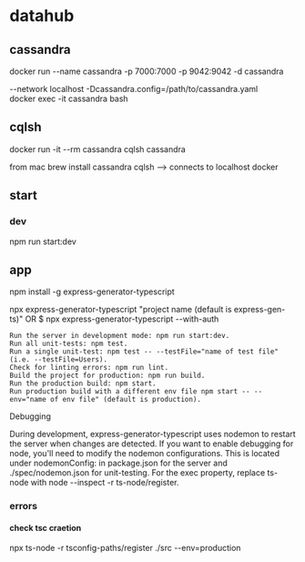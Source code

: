 # datahub

## cassandra

docker run --name cassandra -p 7000:7000 -p 9042:9042 -d cassandra  

--network localhost
-Dcassandra.config=/path/to/cassandra.yaml  
docker exec -it cassandra bash

## cqlsh

docker run -it --rm cassandra cqlsh cassandra

from mac
brew install cassandra
cqlsh --> connects to localhost docker

## start

### dev

npm run start:dev

## app

npm install -g express-generator-typescript

npx express-generator-typescript "project name (default is express-gen-ts)"
OR
$ npx express-generator-typescript --with-auth


    Run the server in development mode: npm run start:dev.
    Run all unit-tests: npm test.
    Run a single unit-test: npm test -- --testFile="name of test file" (i.e. --testFile=Users).
    Check for linting errors: npm run lint.
    Build the project for production: npm run build.
    Run the production build: npm start.
    Run production build with a different env file npm start -- --env="name of env file" (default is production).

Debugging

During development, express-generator-typescript uses nodemon to restart the server when changes are detected. If you want to enable debugging for node, you'll need to modify the nodemon configurations. This is located under nodemonConfig: in package.json for the server and ./spec/nodemon.json for unit-testing. For the exec property, replace ts-node with node --inspect -r ts-node/register.

### errors

#### check tsc craetion

npx ts-node -r tsconfig-paths/register ./src --env=production